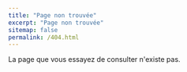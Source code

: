 ```yaml
---
title: "Page non trouvée"
excerpt: "Page non trouvée"
sitemap: false
permalink: /404.html
---
```


La page que vous essayez de consulter n'existe pas.